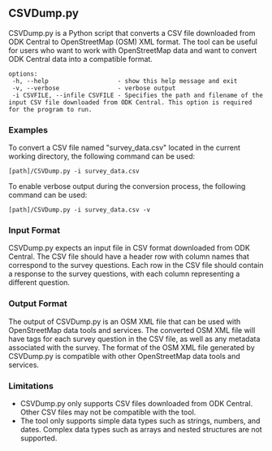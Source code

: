 ## CSVDump.py

CSVDump.py is a Python script that converts a CSV file downloaded from
ODK Central to OpenStreetMap (OSM) XML format. The tool can be useful
for users who want to work with OpenStreetMap data and want to convert
ODK Central data into a compatible format.

    options:
     -h, --help                   - show this help message and exit
     -v, --verbose                - verbose output
     -i CSVFILE, --infile CSVFILE - Specifies the path and filename of the input CSV file downloaded from ODK Central. This option is required for the program to run.

### Examples

To convert a CSV file named "survey_data.csv" located in the current
working directory, the following command can be used:

    [path]/CSVDump.py -i survey_data.csv

To enable verbose output during the conversion process, the following
command can be used:

    [path]/CSVDump.py -i survey_data.csv -v

### Input Format

CSVDump.py expects an input file in CSV format downloaded from ODK
Central. The CSV file should have a header row with column names that
correspond to the survey questions. Each row in the CSV file should
contain a response to the survey questions, with each column
representing a different question.

### Output Format

The output of CSVDump.py is an OSM XML file that can be used with
OpenStreetMap data tools and services. The converted OSM XML file will
have tags for each survey question in the CSV file, as well as any
metadata associated with the survey. The format of the OSM XML file
generated by CSVDump.py is compatible with other OpenStreetMap data
tools and services.

### Limitations

- CSVDump.py only supports CSV files downloaded from ODK
  Central. Other CSV files may not be compatible with the tool.
- The tool only supports simple data types such as strings, numbers,
  and dates. Complex data types such as arrays and nested structures
  are not supported.
